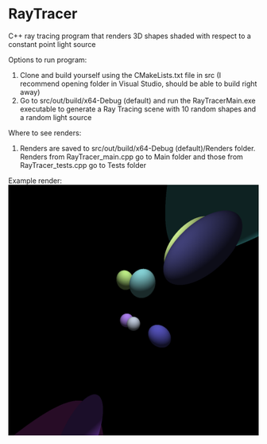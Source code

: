 # RayTracer
C++ ray tracing program that renders 3D shapes shaded with respect to a constant point light source

Options to run program:
1. Clone and build yourself using the CMakeLists.txt file in src (I recommend opening folder in Visual Studio, should be able to build right away)
2. Go to src/out/build/x64-Debug (default) and run the RayTracerMain.exe executable to generate a Ray Tracing scene with 10 random shapes and a random light source

Where to see renders:
1. Renders are saved to src/out/build/x64-Debug (default)/Renders folder. Renders from RayTracer_main.cpp go to Main folder and those from RayTracer_tests.cpp go to Tests folder

Example render:
![ray tracing render](https://github.com/DstoverVT/RayTracer/blob/master/src/out/build/x64-Debug%20(default)/Renders/Main/raytracing_scene_random2.png)
